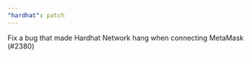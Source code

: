 ```yaml
---
"hardhat": patch
---
```


Fix a bug that made Hardhat Network hang when connecting MetaMask (#2380)
